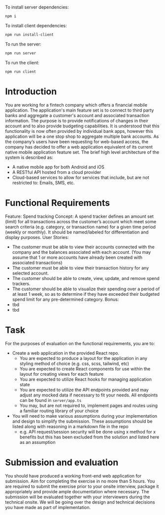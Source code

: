 To install server dependencies:

```sh
npm i
```

To install client dependencies:

```sh
npm run install-client
```

To run the server:

```sh
npm run server
```

To run the client:

```sh
npm run client
```

# Introduction

You are working for a fintech company which offers a financial mobile application.
The application's main feature set is to connect to third party banks and aggregate a
customer's account and associated transaction information. The purpose is to provide
notifications of changes in their account and to also provide budgeting capabilities.
It is understood that this functionality is now often provided by individual bank apps, however
this application will be a one stop shop to aggregate multiple bank accounts.
As the company’s users have been requesting for web-based access, the company has
decided to offer a web application equivalent of its current native mobile application feature
set.
The brief high level architecture of the system is described as:

- A native mobile app for both Android and iOS
- A RESTful API hosted from a cloud provider
- Cloud-based services to allow for services that include, but are not restricted to:
  Emails, SMS, etc.

# Functional Requirements

Feature: Spend tracking
Concept:
A spend tracker defines an amount set (limit) for all transactions across the customer’s
account which meet some search criteria (e.g. category, or transaction name) for a given
time period (weekly or monthly). It should be named/labeled for differentiation and display
purposes.
User Stories:

- The customer must be able to view their accounts connected with the company and the
  balances associated with each account. (You may assume that 1 or more accounts have
  already been created with associated transactions)
- The customer must be able to view their transaction history for any selected account.
- The customer should be able to create, view, update, and remove spend trackers.
- The customer should be able to visualize their spending over a period of at least 1 week, so
  as to determine if they have exceeded their budgeted spend limit for any pre-determined
  category.
  Bonus:
- tbd
- tbd

# Task

For the purposes of evaluation on the functional requirements, you are to:

- Create a web application in the provided React repo.
  - You are expected to produce a layout for the application in any styling method of choice (e.g. css, scss, tailwind, etc)
  - You are expected to create React components for use within the layout for creating views for each feature
  - You are expected to utilize React hooks for managing application state
  - You are expected to utilize the API endpoints provided and may adjust any mocked data if necessary to fit your needs. All endpoints can be found in `server/app.ts`
  - You may, but are not required to, implement pages and routes using a familiar routing library of your choice
- You will need to make various assumptions during your implementation and
  design to simplify the submission. These assumptions should be listed along with
  reasoning in a markdown file in the repo
  - e.g. API request/session security will be done using x method for x benefits
    but this has been excluded from the solution and listed here as an
    assumption

# Submission and evaluation

You should have produced a working front-end web application for submission. Aim for
completing the exercise in no more than 5 hours.
You are required to submit the exercise prior to your onsite interview, package it
appropriately and provide ample documentation where necessary.
The submission will be evaluated together with your interviewers during the technical onsite.
We will be going over the design and technical decisions you have made as part of
implementation.
